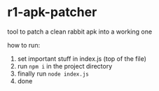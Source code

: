 # r1-apk-patcher
tool to patch a clean rabbit apk into a working one

how to run:
1. set important stuff in index.js (top of the file)
2. run `npm i` in the project directory
3. finally run `node index.js`
4. done